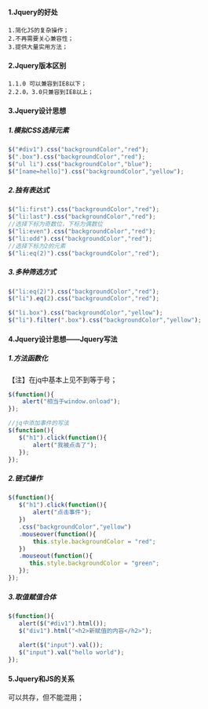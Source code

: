 #### 1.Jquery的好处
	1.简化JS的复杂操作；
	2.不再需要关心兼容性；
	3.提供大量实用方法；
#### 2.Jquery版本区别
	1.1.0 可以兼容到IE8以下；
	2.2.0，3.0只兼容到IE8以上；
#### 3.Jquery设计思想
##### 1.模拟CSS选择元素
```javascript
$("#div1").css("backgroundColor","red");
$(".box").css("backgroundColor","red");
$("ul li").css("backgroundColor","blue");
$("[name=hello]").css("backgroundColor","yellow");
```
##### 2.独有表达式
```javascript
$("li:first").css("backgroundColor","red");
$("li:last").css("backgroundColor","red");
//选择下标为奇数位，下标为偶数位
$("li:even").css("backgroundColor","red");
$("li:odd").css("backgroundColor","red");
//选择下标为2的元素
$("li:eq(2)").css("backgroundColor","red");
```
##### 3.多种筛选方式
```javascript
$("li:eq(2)").css("backgroundColor","red");
$("li").eq(2).css("backgroundColor","red");

$("li.box").css("backgroundColor","yellow");
$("li").filter(".box").css("backgroundColor","yellow");
```
#### 4.Jquery设计思想——Jquery写法
##### 1.方法函数化
【注】在jq中基本上见不到等于号；
```javascript
$(function(){
    alert("相当于window.onload");
});

//jq中添加事件的写法
$(function(){
   $("h1").click(function(){
       alert("我被点击了");
   }); 
});
```
##### 2.链式操作
```javascript
$(function(){
   $("h1").click(function(){
       alert("点击事件");
   }) 
   .css("backgroundColor","yellow")
   .mouseover(function(){
       this.style.backgroundColor = "red";
   })
   .mouseout(function(){
      this.style.backgroundColor = "green"; 
   });
});
```
##### 3.取值赋值合体
```javascript
$(function(){
   alert($("#div1").html());
   $("div1").html("<h2>新赋值的内容</h2>");
   
   alert($("input").val());
   $("input").val("hello world");
});
```
#### 5.Jquery和JS的关系
   可以共存，但不能混用；